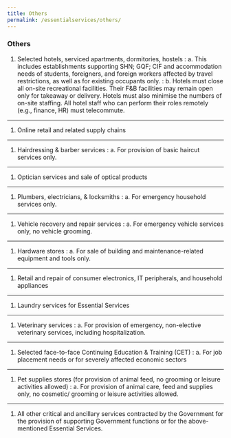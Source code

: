 ```yaml
---
title: Others
permalink: /essentialservices/others/
---
```


### **Others**

1. Selected hotels, serviced apartments, dormitories, hostels
: a. This includes establishments supporting SHN; GQF; CIF and accommodation needs of students, foreigners, and foreign workers affected by travel restrictions, as well as for existing occupants only.
: b. Hotels must close all on-site recreational facilities. Their F&B facilities may remain open only for takeaway or delivery. Hotels must also minimise the numbers of on-site staffing. All hotel staff who can perform their roles remotely (e.g., finance, HR) must telecommute.

---

1. Online retail and related supply chains

---

1. Hairdressing & barber services
: a. For provision of basic haircut services only.

---

1. Optician services and sale of optical products

---

1. Plumbers, electricians, & locksmiths
: a. For emergency household services only.

---

1. Vehicle recovery and repair services
: a. For emergency vehicle services only, no vehicle grooming.

---

1. Hardware stores
: a. For sale of building and maintenance-related equipment and tools only.

---

1. Retail and repair of consumer electronics, IT peripherals, and household appliances

---

1. Laundry services for Essential Services

---

1. Veterinary services
: a. For provision of emergency, non-elective veterinary services, including hospitalization.

---

1. Selected face-to-face Continuing Education & Training (CET) 
: a. For job placement needs or for severely affected economic sectors

---

1. Pet supplies stores (for provision of animal feed, no grooming or leisure activities allowed)
: a. For provision of animal care, feed and supplies only, no cosmetic/ grooming or leisure activities allowed.

---

1. All other critical and ancillary services contracted by the Government for the provision of supporting Government functions or for the above-mentioned Essential Services.
